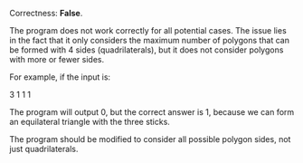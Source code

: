 Correctness: **False**.

The program does not work correctly for all potential cases. The issue lies in the fact that it only considers the maximum number of polygons that can be formed with 4 sides (quadrilaterals), but it does not consider polygons with more or fewer sides.

For example, if the input is:

3
1 1 1

The program will output 0, but the correct answer is 1, because we can form an equilateral triangle with the three sticks.

The program should be modified to consider all possible polygon sides, not just quadrilaterals.
